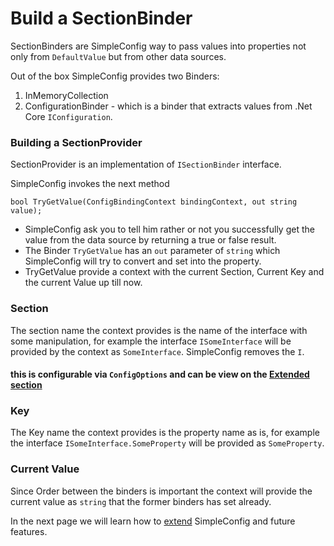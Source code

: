 ﻿# Build a SectionBinder
SectionBinders are SimpleConfig way to pass values into properties not only from `DefaultValue` but from other data sources.

Out of the box SimpleConfig provides two Binders:  
1. InMemoryCollection
2. ConfigurationBinder - which is a binder that extracts values from .Net Core `IConfiguration`.


### Building a SectionProvider

SectionProvider is an implementation of `ISectionBinder` interface.

SimpleConfig invokes the next method

`bool TryGetValue(ConfigBindingContext bindingContext, out string value);`

- SimpleConfig ask you to tell him rather or not you successfully get the value from the data source by returning a true or false result.
- The Binder `TryGetValue` has an `out` parameter of `string` which SimpleConfig will try to convert and set into the property.
- TryGetValue provide a context with the current Section, Current Key and the current Value up till now.


### Section 
The section name the context provides is the name of the interface with some manipulation, for example the interface `ISomeInterface` will be provided by the context as `SomeInterface`. SimpleConfig removes the `I`.  
#### this is configurable via `ConfigOptions` and can be view on the [Extended section]()

### Key
The Key name the context provides is the property name as is, for example the interface `ISomeInterface.SomeProperty` will be provided as `SomeProperty`.

### Current Value

Since Order between the binders is important the context will provide the current value as `string` that the former binders has set already.

In the next page we will learn how to [extend]() SimpleConfig and future features.



